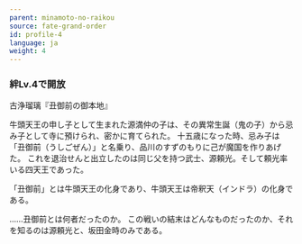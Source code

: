 ```yaml
---
parent: minamoto-no-raikou
source: fate-grand-order
id: profile-4
language: ja
weight: 4
---
```


### 絆Lv.4で開放

古浄瑠璃『丑御前の御本地』

牛頭天王の申し子として生まれた源満仲の子は、その異常生誕（鬼の子）から忌み子として寺に預けられ、密かに育てられた。
十五歳になった時、忌み子は「丑御前（うしごぜん）」と名乗り、品川のすずのもりに己が魔国を作りあげた。
これを退治せんと出立したのは同じ父を持つ武士、源頼光。そして頼光率いる四天王であった。

「丑御前」とは牛頭天王の化身であり、牛頭天王は帝釈天（インドラ）の化身である。

……丑御前とは何者だったのか。
この戦いの結末はどんなものだったのか、それを知るのは源頼光と、坂田金時のみである。
